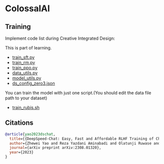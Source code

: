 # ColossalAI

## Training

Implement code list during Creative Integrated Design:

This is part of learning.

- [train_sft.py](train_sft.py)
- [train_rm.py](train_rm.py)
- [train_ppo.py](train_ppo.py)
- [data_utils.py](utils/data_utils.py)
- [model_utils.py](model/model_utils.py)
- [ds_config_zero3.json](ds_config_zero3.json)

You can train the model with just one script.(You should edit the data file path to your dataset)
- [train_rubis.sh](train_rubis.sh)


## Citations

```bibtex
@article{yao2023dschat,
  title={{DeepSpeed-Chat: Easy, Fast and Affordable RLHF Training of ChatGPT-like Models at All Scales}},
  author={Zhewei Yao and Reza Yazdani Aminabadi and Olatunji Ruwase and Samyam Rajbhandari and Xiaoxia Wu and Ammar Ahmad Awan and Jeff Rasley and Minjia Zhang and Conglong Li and Connor Holmes and Zhongzhu Zhou and Michael Wyatt and Molly Smith and Lev Kurilenko and Heyang Qin and Masahiro Tanaka and Shuai Che and Shuaiwen Leon Song and Yuxiong He},
  journal={arXiv preprint arXiv:2308.01320},
  year={2023}
}
```
